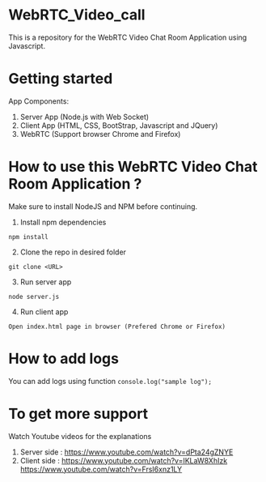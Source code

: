 # WebRTC_Video_call
This is a repository for the WebRTC Video Chat Room Application using Javascript.

# Getting started

App Components: 

1. Server App (Node.js with Web Socket)
2. Client App (HTML, CSS, BootStrap, Javascript and JQuery)
3. WebRTC (Support browser Chrome and Firefox)


# How to use this WebRTC Video Chat Room Application ?
Make sure to install NodeJS and NPM before continuing.

1. Install npm dependencies

`npm install`

2. Clone the repo in desired folder

`git clone <URL>`

3. Run server app

`node server.js`

4. Run client app

 `Open index.html page in browser (Prefered Chrome or Firefox)`
 
 # How to add logs
 
 You can add logs using function `console.log("sample log");`

# To get more support

Watch Youtube videos for the explanations

1. Server side : https://www.youtube.com/watch?v=dPta24gZNYE
2. Client side : https://www.youtube.com/watch?v=IKLaW8XhIzk
                 https://www.youtube.com/watch?v=FrsI6xnz1LY

